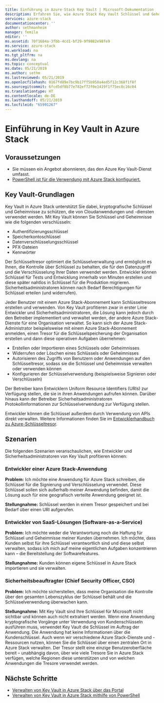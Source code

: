 ```yaml
---
title: Einführung in Azure Stack Key Vault | Microsoft-Dokumentation
description: Erfahren Sie, wie Azure Stack Key Vault Schlüssel und Geheimnisse verwaltet
services: azure-stack
documentationcenter: ''
author: sethmanheim
manager: femila
editor: ''
ms.assetid: 70f1684a-3fbb-4cd1-bf29-9f9882e98fe9
ms.service: azure-stack
ms.workload: na
ms.tgt_pltfrm: na
ms.devlang: na
ms.topic: conceptual
ms.date: 05/21/2019
ms.author: sethm
ms.lastreviewed: 05/21/2019
ms.openlocfilehash: 0167fd89e7bc9b17ff5b950a4ed5f12c368f1f8f
ms.sourcegitcommit: 6fcd5df8b77e782ef72f0e1419f1f75ec8c16c04
ms.translationtype: HT
ms.contentlocale: de-DE
ms.lasthandoff: 05/21/2019
ms.locfileid: "65991267"
---
```

# <a name="introduction-to-key-vault-in-azure-stack"></a>Einführung in Key Vault in Azure Stack

## <a name="prerequisites"></a>Voraussetzungen

* Sie müssen ein Angebot abonnieren, das den Azure Key Vault-Dienst umfasst.  
* [PowerShell ist für die Verwendung mit Azure Stack konfiguriert.](azure-stack-powershell-configure-user.md)

## <a name="key-vault-basics"></a>Key Vault-Grundlagen

Key Vault in Azure Stack unterstützt Sie dabei, kryptografische Schlüssel und Geheimnisse zu schützen, die von Cloudanwendungen und -diensten verwendet werden. Mit Key Vault können Sie Schlüssel und Geheimnisse wie die folgenden verschlüsseln:

* Authentifizierungsschlüssel
* Speicherkontoschlüssel
* Datenverschlüsselungsschlüssel
* PFX-Dateien
* Kennwörter

Der Schlüsseltresor optimiert die Schlüsselverwaltung und ermöglicht es Ihnen, die Kontrolle über Schlüssel zu behalten, die für den Datenzugriff und die Verschlüsselung Ihrer Daten verwendet werden. Entwickler können Schlüssel für Tests und Entwicklung innerhalb von Minuten erstellen und diese später nahtlos in Schlüssel für die Produktion migrieren. Sicherheitsadministratoren können nach Bedarf Berechtigungen für Schlüssel erteilen (und widerrufen).

Jeder Benutzer mit einem Azure Stack-Abonnement kann Schlüsseltresore erstellen und verwenden. Von Key Vault profitieren zwar in erster Linie Entwickler und Sicherheitsadministratoren, die Lösung kann jedoch durch den Betreiber implementiert und verwaltet werden, der andere Azure Stack-Dienste für eine Organisation verwaltet. So kann sich der Azure Stack-Administrator beispielsweise mit einem Azure Stack-Abonnement anmelden, einen Tresor für die Schlüsselspeicherung der Organisation erstellen und dann diese operativen Aufgaben übernehmen:

* Erstellen oder Importieren eines Schlüssels oder Geheimnisses
* Widerrufen oder Löschen eines Schlüssels oder Geheimnisses
* Autorisieren des Zugriffs von Benutzern oder Anwendungen auf den Schlüsseltresor, sodass sie die Schlüssel und Geheimnisse verwalten oder verwenden können
* Konfigurieren der Schlüsselverwendung (beispielsweise Signieren oder Verschlüsseln)

Der Betreiber kann Entwicklern Uniform Resource Identifiers (URIs) zur Verfügung stellen, die sie in ihren Anwendungen aufrufen können. Darüber hinaus kann der Betreiber Sicherheitsadministratoren Protokollinformationen zur Schlüsselverwendung zur Verfügung stellen.

Entwickler können die Schlüssel außerdem durch Verwendung von APIs direkt verwalten. Weitere Informationen finden Sie im [Entwicklerhandbuch zu Azure-Schlüsseltresor](/azure/key-vault/key-vault-developers-guide).

## <a name="scenarios"></a>Szenarien

Die folgenden Szenarien veranschaulichen, wie Entwickler und Sicherheitsadministratoren von Key Vault profitieren können:

### <a name="developer-for-an-azure-stack-application"></a>Entwickler einer Azure Stack-Anwendung

**Problem:** Ich möchte eine Anwendung für Azure Stack schreiben, die Schlüssel für die Signierung und Verschlüsselung verwendet. Diese Schlüssel sollen sich außerhalb meiner Anwendung befinden, damit die Lösung auch für eine geografisch verteilte Anwendung geeignet ist.

**Stellungnahme:** Schlüssel werden in einem Tresor gespeichert und bei Bedarf über einen URI aufgerufen.

### <a name="developer-for-software-as-a-service-saas"></a>Entwickler von SaaS-Lösungen (Software-as-a-Service)

**Problem:** Ich möchte weder die Verantwortung noch die Haftung für Schlüssel und Geheimnisse meiner Kunden übernehmen. Ich möchte, dass Kunden selbst für ihre Schlüssel verantwortlich sind und diese selbst verwalten, sodass ich mich auf meine eigentlichen Aufgaben konzentrieren kann – die Bereitstellung der Softwarefeatures.

**Stellungnahme:** Kunden können eigene Schlüssel in Azure Stack importieren und sie verwalten.

### <a name="chief-security-officer-cso"></a>Sicherheitsbeauftragter (Chief Security Officer, CSO)

**Problem:** Ich möchte sicherstellen, dass meine Organisation die Kontrolle über den gesamten Lebenszyklus der Schlüssel behält und die Schlüsselverwendung überwachen kann.

**Stellungnahme:** Mit Key Vault sind Ihre Schlüssel für Microsoft nicht sichtbar und können auch nicht extrahiert werden. Wenn eine Anwendung kryptografische Vorgänge unter Verwendung von Kundenschlüsseln ausführen muss, verwendet Key Vault die Schlüssel im Auftrag der Anwendung. Die Anwendung hat keine Informationen über die Kundenschlüssel. Auch wenn wir verschiedene Azure Stack-Dienste und -Ressourcen nutzen, können Sie die Schlüssel über einen zentralen Ort in Azure Stack verwalten. Der Tresor stellt eine einzige Benutzeroberfläche bereit – unabhängig davon, über wie viele Tresore Sie in Azure Stack verfügen, welche Regionen diese unterstützen und von welchen Anwendungen die Tresore verwendet werden.

## <a name="next-steps"></a>Nächste Schritte

* [Verwalten von Key Vault in Azure Stack über das Portal](azure-stack-key-vault-manage-portal.md)  
* [Verwalten von Key Vault in Azure Stack mithilfe von PowerShell](azure-stack-key-vault-manage-powershell.md)
